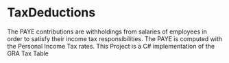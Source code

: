 # TaxDeductions
The PAYE contributions are withholdings from salaries of employees in order to satisfy their income tax responsibilities. The PAYE is computed with the Personal Income Tax rates.
This Project is a C# implementation of the GRA Tax Table  

